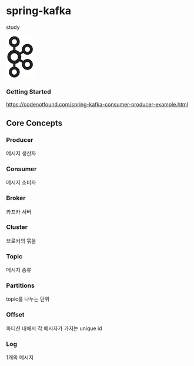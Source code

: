 # spring-kafka
study 

![kafka](/doc/img/kafka.png)

### Getting Started 

https://codenotfound.com/spring-kafka-consumer-producer-example.html

## Core Concepts

### Producer
메시지 생산자 

### Consumer
메시지 소비자

### Broker
카프카 서버

### Cluster 
브로커의 묶음

### Topic
메시지 종류 

### Partitions
topic를 나누는 단위 

### Offset
파티션 내에서 각 메시자가 가지는 unique id

### Log
1개의 메시지 

